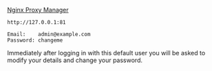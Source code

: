 [Nginx Proxy Manager](https://github.com/NginxProxyManager/nginx-proxy-manager)
```
http://127.0.0.1:81
```

```
Email:    admin@example.com
Password: changeme
```

Immediately after logging in with this default user you will be asked to modify your details and change your password.